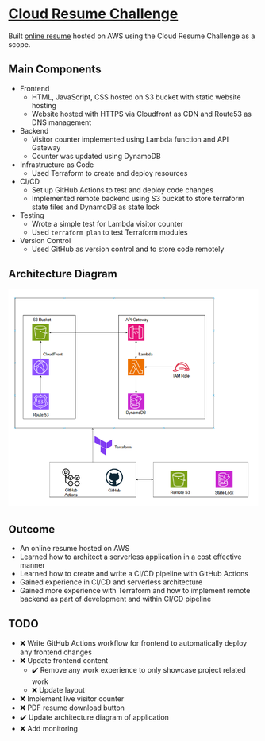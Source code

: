 # [Cloud Resume Challenge](https://cloudresumechallenge.dev/docs/the-challenge/aws/)

Built [online resume](https://kennyleong-resume.com/) hosted on AWS using the Cloud Resume Challenge as a scope.  

## Main Components
- Frontend
    - HTML, JavaScript, CSS hosted on S3 bucket with static website hosting
    - Website hosted with HTTPS via Cloudfront as CDN and Route53 as DNS management
- Backend
    - Visitor counter implemented using Lambda function and API Gateway
    - Counter was updated using DynamoDB
- Infrastructure as Code
    - Used Terraform to create and deploy resources
- CI/CD
    - Set up GitHub Actions to test and deploy code changes
    - Implemented remote backend using S3 bucket to store terraform state files and DynamoDB as state lock
- Testing
    - Wrote a simple test for Lambda visitor counter
    - Used `terraform plan` to test Terraform modules
- Version Control
    - Used GitHub as version control and to store code remotely

## Architecture Diagram
![Architecture Diagram](/image.png)

## Outcome
- An online resume hosted on AWS
- Learned how to architect a serverless application in a cost effective manner
- Learned how to create and write a CI/CD pipeline with GitHub Actions
- Gained experience in CI/CD and serverless architecture
- Gained more experience with Terraform and how to implement remote backend as part of development and within CI/CD pipeline

## TODO
- :x: Write GitHub Actions workflow for frontend to automatically deploy any frontend changes
- :x: Update frontend content
  - :heavy_check_mark: Remove any work experience to only showcase project related work
  - :x: Update layout
- :x: Implement live visitor counter
- :x: PDF resume download button
- :heavy_check_mark: Update architecture diagram of application
- :x: Add monitoring